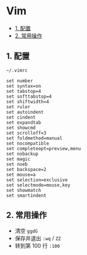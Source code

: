 # Vim

- [1. 配置](#1-配置)
- [2. 常用操作](#2-常用操作)

## 1. 配置

`~/.vimrc`

```text
set number
set syntax=on
set tabstop=4
set softtabstop=4
set shiftwidth=4
set ruler
set autoindent
set cindent
set expandtab
set showcmd
set scrolloff=3
set foldmethod=manual
set nocompatible
set completeopt=preview,menu
set nobackup
set magic
set noeb
set backspace=2
set mouse=a
set selection=exclusive
set selectmode=mouse,key
set showmatch
set smartindent
```

## 2. 常用操作

- 清空 `ggdG`
- 保存并退出 `:wq` / `ZZ`
- 转到第 100 行 `:100`

